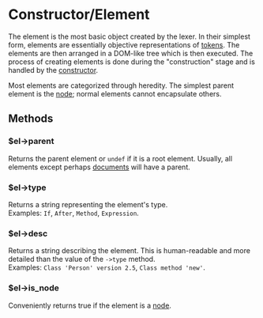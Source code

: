 # Constructor/Element

The element is the most basic object created by the lexer. In their simplest
form, elements are essentially objective representations of [tokens](Tokens.md).
The elements are then arranged in a DOM-like tree which is then executed. The
process of creating elements is done during the "construction" stage and is
handled by the [constructor](Constructor.md).

Most elements are categorized through heredity. The simplest parent element
is the [node](node.md); normal elements cannot encapsulate others.

## Methods

### $el->parent

Returns the parent element or `undef` if it is a root element. Usually, all
elements except perhaps [documents](Document.md) will have a parent.

### $el->type

Returns a string representing the element's type.  
Examples: `If`, `After`, `Method`, `Expression`.

### $el->desc

Returns a string describing the element. This is human-readable and more
detailed than the value of the `->type` method.  
Examples: `Class 'Person' version 2.5`, `Class method 'new'`.

### $el->is_node

Conveniently returns true if the element is a [node](Node.md).
